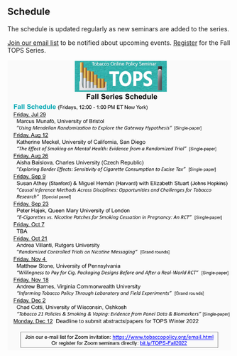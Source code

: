 ## Schedule

The schedule is updated regularly as new seminars are added to the series. 

[Join our email list](https://www.tobaccopolicy.org/email.html) to be notified about upcoming events. [Register](https://gsu-edu.zoom.us/webinar/register/WN_QBxCQ1owTFumB3iTSzPAjA) for the Fall TOPS Series.

![Schedule](2022.fall.png)
